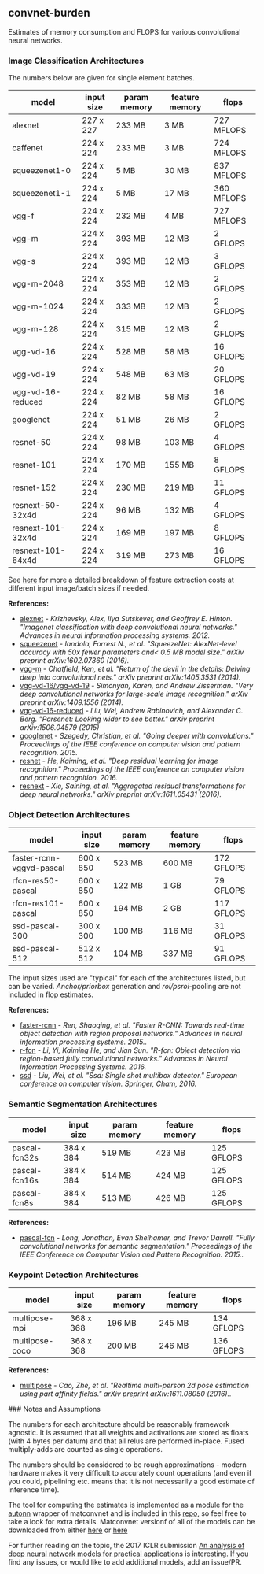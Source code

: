 convnet-burden
---

Estimates of memory consumption and FLOPS for various convolutional neural networks.    


### Image Classification Architectures

The numbers below are given for single element batches.

| model | input size | param memory | feature memory | flops |
|-------|------------|--------------|----------------|-------|
| alexnet | 227 x 227 | 233 MB | 3 MB | 727 MFLOPS|
| caffenet | 224 x 224 | 233 MB | 3 MB | 724 MFLOPS|
| squeezenet1-0 | 224 x 224 | 5 MB | 30 MB | 837 MFLOPS|
| squeezenet1-1 | 224 x 224 | 5 MB | 17 MB | 360 MFLOPS|
| vgg-f | 224 x 224 | 232 MB | 4 MB | 727 MFLOPS|
| vgg-m | 224 x 224 | 393 MB | 12 MB | 2 GFLOPS|
| vgg-s | 224 x 224 | 393 MB | 12 MB | 3 GFLOPS|
| vgg-m-2048 | 224 x 224 | 353 MB | 12 MB | 2 GFLOPS|
| vgg-m-1024 | 224 x 224 | 333 MB | 12 MB | 2 GFLOPS|
| vgg-m-128 | 224 x 224 | 315 MB | 12 MB | 2 GFLOPS|
| vgg-vd-16 | 224 x 224 | 528 MB | 58 MB | 16 GFLOPS|
| vgg-vd-19 | 224 x 224 | 548 MB | 63 MB | 20 GFLOPS|
| vgg-vd-16-reduced | 224 x 224 | 82 MB | 58 MB | 16 GFLOPS|
| googlenet | 224 x 224 | 51 MB | 26 MB | 2 GFLOPS|
| resnet-50 | 224 x 224 | 98 MB | 103 MB | 4 GFLOPS|
| resnet-101 | 224 x 224 | 170 MB | 155 MB | 8 GFLOPS|
| resnet-152 | 224 x 224 | 230 MB | 219 MB | 11 GFLOPS|
| resnext-50-32x4d | 224 x 224 | 96 MB | 132 MB | 4 GFLOPS|
| resnext-101-32x4d | 224 x 224 | 169 MB | 197 MB | 8 GFLOPS|
| resnext-101-64x4d | 224 x 224 | 319 MB | 273 MB | 16 GFLOPS|

See [here]() for more a detailed breakdown of feature extraction costs at different input image/batch sizes if needed.  

**References:**

* [alexnet](http://papers.nips.cc/paper/4824-imagenet-classification-with-deep-convolutional-neural-networks) - *Krizhevsky, Alex, Ilya Sutskever, and Geoffrey E. Hinton. "Imagenet classification with deep convolutional neural networks." Advances in neural information processing systems. 2012.*  
* [squeezenet](https://arxiv.org/abs/1602.07360) - *Iandola, Forrest N., et al. "SqueezeNet: AlexNet-level accuracy with 50x fewer parameters and< 0.5 MB model size." arXiv preprint arXiv:1602.07360 (2016).*
* [vgg-m](https://arxiv.org/abs/1405.3531) -  *Chatfield, Ken, et al. "Return of the devil in the details: Delving deep into convolutional nets." arXiv preprint arXiv:1405.3531 (2014).*
* [vgg-vd-16/vgg-vd-19](https://arxiv.org/abs/1409.1556) -  *Simonyan, Karen, and Andrew Zisserman. "Very deep convolutional networks for large-scale image recognition." arXiv preprint arXiv:1409.1556 (2014).*
* [vgg-vd-16-reduced](https://arxiv.org/abs/1506.04579) - *Liu, Wei, Andrew Rabinovich, and Alexander C. Berg. "Parsenet: Looking wider to see better." arXiv preprint arXiv:1506.04579 (2015)*
* [googlenet](http://www.cv-foundation.org/openaccess/content_cvpr_2015/html/Szegedy_Going_Deeper_With_2015_CVPR_paper.html) - *Szegedy, Christian, et al. "Going deeper with convolutions." Proceedings of the IEEE conference on computer vision and pattern recognition. 2015.*
* [resnet](https://arxiv.org/abs/1512.03385) - *He, Kaiming, et al. "Deep residual learning for image recognition." Proceedings of the IEEE conference on computer vision and pattern recognition. 2016.*
* [resnext](https://arxiv.org/abs/1611.05431) - *Xie, Saining, et al. "Aggregated residual transformations for deep neural networks." arXiv preprint arXiv:1611.05431 (2016).*

### Object Detection Architectures

| model | input size | param memory | feature memory | flops |
|-------|------------|--------------|----------------|-------|
| faster-rcnn-vggvd-pascal | 600 x 850 | 523 MB | 600 MB | 172 GFLOPS|
| rfcn-res50-pascal | 600 x 850 | 122 MB | 1 GB | 79 GFLOPS|
| rfcn-res101-pascal | 600 x 850 | 194 MB | 2 GB | 117 GFLOPS|
| ssd-pascal-300 | 300 x 300 | 100 MB | 116 MB | 31 GFLOPS|
| ssd-pascal-512 | 512 x 512 | 104 MB | 337 MB | 91 GFLOPS|


The input sizes used are "typical" for each of the architectures listed, but can be varied.  *Anchor/priorbox* generation and *roi/psroi*-pooling are not included in flop estimates.

**References:**

* [faster-rcnn](http://papers.nips.cc/paper/5638-faster-r-cnn-towards-real-time-object-detection-with-region-proposal-networks) - *Ren, Shaoqing, et al. "Faster R-CNN: Towards real-time object detection with region proposal networks." Advances in neural information processing systems. 2015..*  
* [r-fcn](https://arxiv.org/abs/1605.06409) - *Li, Yi, Kaiming He, and Jian Sun. "R-fcn: Object detection via region-based fully convolutional networks." Advances in Neural Information Processing Systems. 2016.*
* [ssd](https://link.springer.com/chapter/10.1007%2F978-3-319-46448-0_2) - *Liu, Wei, et al. "Ssd: Single shot multibox detector." European conference on computer vision. Springer, Cham, 2016.*  


### Semantic Segmentation Architectures

| model | input size | param memory | feature memory | flops |
|-------|------------|--------------|----------------|-------|
| pascal-fcn32s | 384 x 384 | 519 MB | 423 MB | 125 GFLOPS|
| pascal-fcn16s | 384 x 384 | 514 MB | 424 MB | 125 GFLOPS|
| pascal-fcn8s | 384 x 384 | 513 MB | 426 MB | 125 GFLOPS|

**References:**

* [pascal-fcn](http://www.cv-foundation.org/openaccess/content_cvpr_2015/html/Long_Fully_Convolutional_Networks_2015_CVPR_paper.html) - *Long, Jonathan, Evan Shelhamer, and Trevor Darrell. "Fully convolutional networks for semantic segmentation." Proceedings of the IEEE Conference on Computer Vision and Pattern Recognition. 2015..*  

### Keypoint Detection Architectures

| model | input size | param memory | feature memory | flops |
|-------|------------|--------------|----------------|-------|
| multipose-mpi | 368 x 368 | 196 MB | 245 MB | 134 GFLOPS|
| multipose-coco | 368 x 368 | 200 MB | 246 MB | 136 GFLOPS|


**References:**

* [multipose](https://arxiv.org/abs/1611.08050) - *Cao, Zhe, et al. "Realtime multi-person 2d pose estimation using part affinity fields." arXiv preprint arXiv:1611.08050 (2016)..*  
 

### Notes and Assumptions  


The numbers for each architecture should be reasonably framework agnostic. It is assumed that all weights and activations are stored as floats (with 4 bytes per datum) and that all relus are performed in-place.  Fused multiply-adds are counted as single operations. 

The numbers should be considered to be rough approximations -  modern hardware makes it very difficult to accurately count operations (and even if you could, pipelining etc. means that it is not necessarily a good estimate of inference time).

The tool for computing the estimates is implemented as a module for the [autonn](https://github.com/vlfeat/autonn) wrapper of matconvnet and is included in this [repo](core/burden.m), so feel free to take a look for extra details.  Matconvnet versionf of all of the models can be downloaded from either [here](http://www.vlfeat.org/matconvnet/pretrained/) or [here](http://www.robots.ox.ac.uk/~albanie/models.html)

For further reading on the topic, the 2017 ICLR submission [An analysis of deep neural network models for practical applications](https://openreview.net/pdf?id=Bygq-H9eg) is interesting.  If you find any issues, or would like to add additional models, add an issue/PR.
